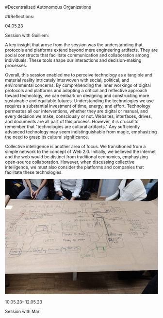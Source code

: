 #Decentralized Autonomous Organizations

##Reflections:

04.05.23 

Session with Guilliem:

A key insight that arose from the session was the understanding that protocols and platforms extend beyond mere engineering artifacts. They are social constructs that facilitate communication and collaboration among individuals. These tools shape our interactions and decision-making processes.

Overall, this session enabled me to perceive technology as a tangible and material reality intricately interwoven with social, political, and environmental concerns. By comprehending the inner workings of digital protocols and platforms and adopting a critical and reflective approach toward technology, we can embark on designing and constructing more sustainable and equitable futures.
Understanding the technologies we use requires a substantial investment of time, energy, and effort. Technology permeates all our interventions, whether they are digital or manual, and every decision we make, consciously or not. Websites, interfaces, drives, and documents are all part of this process. However, it is crucial to remember that "technologies are cultural artifacts." Any sufficiently advanced technology may seem indistinguishable from magic, emphasizing the need to grasp its cultural significance.


Collective intelligence is another area of focus. We transitioned from a simple network to the concept of Web 2.0. Initially, we believed the internet and the web would be distinct from traditional economies, emphasizing open-source collaboration. However, when discussing collective intelligence, we must also consider the platforms and companies that facilitate these technologies.

![](../images/Term3/DOA.jpg)

10.05.23- 12.05.23

Session with Mar: